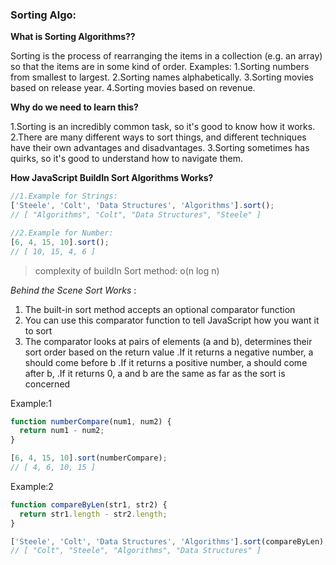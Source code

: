 ### Sorting Algo:

**What is Sorting Algorithms??**

Sorting is the process of rearranging the items in a collection (e.g. an array) so that the items are in some kind of order.
Examples:
1.Sorting numbers from smallest to largest.
2.Sorting names alphabetically.
3.Sorting movies based on release year.
4.Sorting movies based on revenue.

**Why do we need to learn this?**

1.Sorting is an incredibly common task, so it's good to know how it works.
2.There are many different ways to sort things, and different techniques have their own advantages and disadvantages.
3.Sorting sometimes has quirks, so it's good to understand how to navigate them.

**How JavaScript BuildIn Sort Algorithms Works?**

```js
//1.Example for Strings:
['Steele', 'Colt', 'Data Structures', 'Algorithms'].sort();
// [ "Algorithms", "Colt", "Data Structures", "Steele" ]

//2.Example for Number:
[6, 4, 15, 10].sort();
// [ 10, 15, 4, 6 ]
```

> complexity of buildIn Sort method: o(n log n)

_Behind the Scene Sort Works_ :

1. The built-in sort method accepts an optional comparator function
2. You can use this comparator function to tell JavaScript how you want it to sort
3. The comparator looks at pairs of elements (a and b), determines their sort order based on the return value
   .If it returns a negative number, a should come before b
   .If it returns a positive number, a should come after b,
   .If it returns 0, a and b are the same as far as the sort is concerned

Example:1

```js
function numberCompare(num1, num2) {
  return num1 - num2;
}

[6, 4, 15, 10].sort(numberCompare);
// [ 4, 6, 10, 15 ]
```

Example:2

```js
function compareByLen(str1, str2) {
  return str1.length - str2.length;
}

['Steele', 'Colt', 'Data Structures', 'Algorithms'].sort(compareByLen);
// [ "Colt", "Steele", "Algorithms", "Data Structures" ]
```

